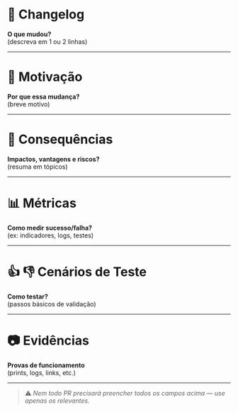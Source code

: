 # 📝 Changelog

**O que mudou?**  
(descreva em 1 ou 2 linhas)

---

# 🎈 Motivação

**Por que essa mudança?**  
(breve motivo)

---

# 🤑 Consequências

**Impactos, vantagens e riscos?**  
(resuma em tópicos)

---

# 📊 Métricas

**Como medir sucesso/falha?**  
(ex: indicadores, logs, testes)

---

# 👍 👎 Cenários de Teste

**Como testar?**  
(passos básicos de validação)

---

# 📷 Evidências

**Provas de funcionamento**  
(prints, logs, links, etc.)

---

> ⚠️ _Nem todo PR precisará preencher todos os campos acima — use apenas os relevantes._
